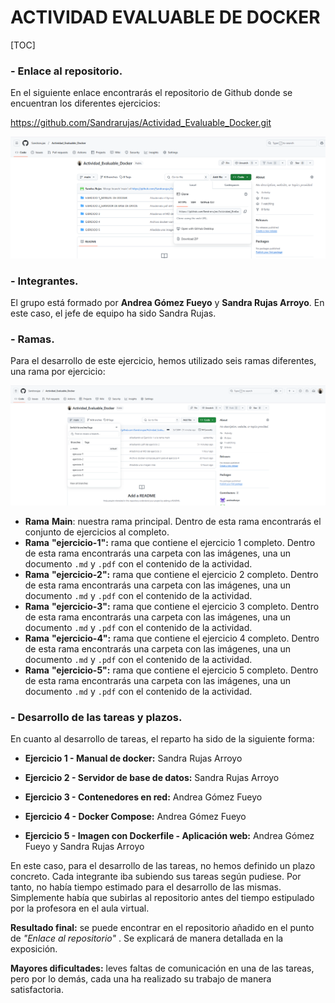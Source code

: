 # 	ACTIVIDAD EVALUABLE DE DOCKER

[TOC]

### - **Enlace al repositorio**.

En el siguiente enlace encontrarás el repositorio de Github donde se encuentran los diferentes ejercicios:

https://github.com/Sandrarujas/Actividad_Evaluable_Docker.git 

![image-20250220095038588](./INTRUCCIONES_DEL_TRABAJO.assets/image-20250220095038588.png)

### - **Integrantes.**

El grupo está formado por **Andrea Gómez Fueyo** y **Sandra Rujas Arroyo**. En este caso, el jefe de equipo ha sido Sandra Rujas. 

### - **Ramas.**

Para el desarrollo de este ejercicio, hemos utilizado seis ramas diferentes, una rama por ejercicio:

![image-20250220100948739](./INTRUCCIONES_DEL_TRABAJO.assets/image-20250220100948739.png)

- **Rama** **Main**: nuestra rama principal. Dentro de esta rama encontrarás el conjunto de ejercicios al completo.
- **Rama** **"ejercicio-1":** rama que contiene el ejercicio 1 completo. Dentro de esta rama encontrarás una carpeta con las imágenes, una un documento `.md` y `.pdf` con el contenido de la actividad.
- **Rama** **"ejercicio-2":** rama que contiene el ejercicio 2 completo. Dentro de esta rama encontrarás una carpeta con las imágenes, una un documento `.md` y `.pdf` con el contenido de la actividad.
- **Rama** **"ejercicio-3":** rama que contiene el ejercicio 3 completo. Dentro de esta rama encontrarás una carpeta con las imágenes, una un documento `.md` y `.pdf` con el contenido de la actividad.
- **Rama** **"ejercicio-4":** rama que contiene el ejercicio 4 completo. Dentro de esta rama encontrarás una carpeta con las imágenes, una un documento `.md` y `.pdf` con el contenido de la actividad.
- **Rama** **"ejercicio-5":** rama que contiene el ejercicio 5 completo. Dentro de esta rama encontrarás una carpeta con las imágenes, una un documento `.md` y `.pdf` con el contenido de la actividad.

### - **Desarrollo de las tareas y plazos.**

En cuanto al desarrollo de tareas, el reparto ha sido de la siguiente forma:

- **Ejercicio 1 - Manual de docker:** Sandra Rujas Arroyo

- **Ejercicio 2 - Servidor de base de datos:** Sandra Rujas Arroyo

- **Ejercicio 3 - Contenedores en red:** Andrea Gómez Fueyo

- **Ejercicio 4 - Docker Compose:** Andrea Gómez Fueyo

- **Ejercicio 5 - Imagen con Dockerfile - Aplicación web:** Andrea Gómez Fueyo y  Sandra Rujas Arroyo 

En este caso, para el desarrollo de las tareas, no hemos definido un plazo concreto. Cada integrante iba subiendo sus tareas según pudiese. Por tanto, no había tiempo estimado para el desarrollo de las mismas. Simplemente había que subirlas al repositorio antes del tiempo estipulado por la profesora en el aula virtual.

**Resultado final:** se puede encontrar en el repositorio añadido en el punto de *"Enlace al repositorio"* . Se explicará de manera detallada en la exposición.

**Mayores dificultades:** leves faltas de comunicación en una de las tareas, pero por lo demás, cada una ha realizado su trabajo de manera satisfactoria. 